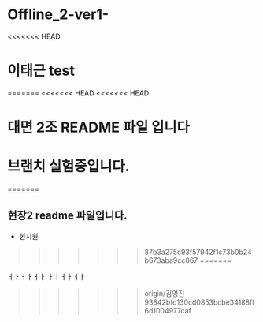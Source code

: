 # Offline_2-ver1-
<<<<<<< HEAD
# 이태근 test
=======
<<<<<<< HEAD
<<<<<<< HEAD
# 대면 2조 README 파일 입니다
# 브랜치 실험중입니다. 
=======

## 현장2 readme 파일입니다.
- 현지원
>>>>>>> 87b3a275c93f57942f1c73b0b24b673aba9cc067
=======

ㅓㅏㅓㅏㅓㅏ
ㅏㅣㅓㅏㅓㅏ
>>>>>>> origin/김영진
>>>>>>> 93842bfd130cd0853bcbe34188ff6d1004977caf
